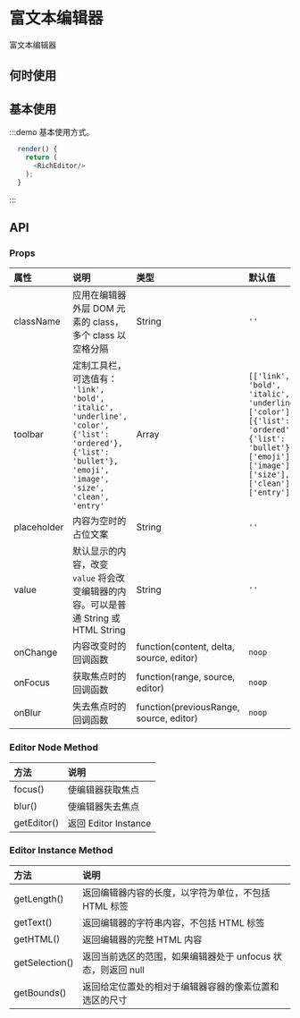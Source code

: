 # 富文本编辑器

富文本编辑器

## 何时使用


## 基本使用

:::demo 基本使用方式。

```js
  render() {
    return (
      <RichEditor/>
    );
  }
```
:::


## API

### Props

|属性|说明|类型|默认值|
|:-|:-|:-|:-|
| className | 应用在编辑器外层 DOM 元素的 class，多个 class 以空格分隔 | String | `''` |
| toolbar | 定制工具栏，可选值有： `'link', 'bold', 'italic', 'underline', 'color', {'list': 'ordered'}, {'list': 'bullet'}, 'emoji', 'image', 'size', 'clean', 'entry'`| Array | `[['link', 'bold', 'italic', 'underline'], ['color'], [{'list': 'ordered'}, {'list': 'bullet'}], ['emoji'], ['image'], ['size'], ['clean'], ['entry']]` |
| placeholder | 内容为空时的占位文案 | String | `''` |
| value | 默认显示的内容，改变 `value` 将会改变编辑器的内容。可以是普通 String 或 HTML String | String | `''` |
| onChange | 内容改变时的回调函数 | function(content, delta, source, editor) | `noop` |
| onFocus | 获取焦点时的回调函数 | function(range, source, editor) | `noop` |
| onBlur | 失去焦点时的回调函数 | function(previousRange, source, editor) | `noop` |


### Editor Node Method

|方法|说明|
|:-|:-|
| focus() | 使编辑器获取焦点 |
| blur() | 使编辑器失去焦点 |
| getEditor() | 返回 Editor Instance |


### Editor Instance Method

|方法|说明|
|:-|:-|
| getLength() | 返回编辑器内容的长度，以字符为单位，不包括 HTML 标签 |
| getText() | 返回编辑器的字符串内容，不包括 HTML 标签 |
| getHTML() | 返回编辑器的完整 HTML 内容 |
| getSelection() | 返回当前选区的范围，如果编辑器处于 unfocus 状态，则返回 null |
| getBounds() | 返回给定位置处的相对于编辑器容器的像素位置和选区的尺寸 |





